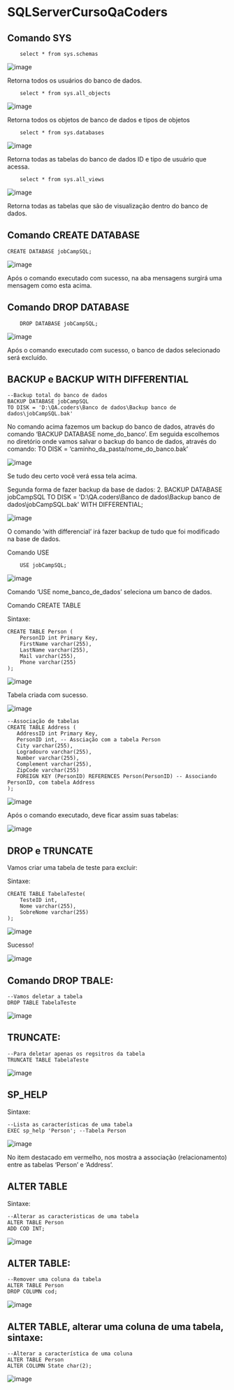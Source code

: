 # SQLServerCursoQaCoders
 ## Comando SYS
```
	select * from sys.schemas
```

![image](https://github.com/Fabricioperrone/SQLServerCursoQaCoders/assets/69866913/39a8f311-d495-41e1-8d71-7d2d48e84f9e)


Retorna todos os usuários do banco de dados.
```
	select * from sys.all_objects
```

![image](https://github.com/Fabricioperrone/SQLServerCursoQaCoders/assets/69866913/8e7c8e00-bff6-4cf8-8d50-b0c1bfd6ce24)

Retorna todos os objetos de banco de dados e tipos de objetos


```
	select * from sys.databases
```
![image](https://github.com/Fabricioperrone/SQLServerCursoQaCoders/assets/69866913/c7078400-dfa8-4fd7-9ef6-aeabd87781ba)


 
Retorna todas as tabelas do banco de dados ID e tipo de usuário que acessa.
```
	select * from sys.all_views
```

![image](https://github.com/Fabricioperrone/SQLServerCursoQaCoders/assets/69866913/4a37939c-eafd-45f7-a60d-393831b5eb6f)

 
Retorna todas as tabelas que são de visualização dentro do banco de dados.









## Comando CREATE DATABASE
```
CREATE DATABASE jobCampSQL;
```

![image](https://github.com/Fabricioperrone/SQLServerCursoQaCoders/assets/69866913/07d5a91e-f887-40e3-98f7-272b9691a862)


Após o comando executado com sucesso, na aba mensagens surgirá uma mensagem como esta acima.


## Comando DROP DATABASE
```
	DROP DATABASE jobCampSQL;
 ```
![image](https://github.com/Fabricioperrone/SQLServerCursoQaCoders/assets/69866913/1295b5cc-384a-4d74-ab09-7381bd4cc510)

Após o comando executado com sucesso, o banco de dados selecionado será excluído.



## BACKUP e BACKUP WITH DIFFERENTIAL

```
--Backup total do banco de dados
BACKUP DATABASE jobCampSQL
TO DISK = 'D:\QA.coders\Banco de dados\Backup banco de dados\jobCampSQL.bak'
```

No comando acima fazemos um backup do banco de dados, através do comando ‘BACKUP DATABASE	 nome_do_banco’. Em seguida escolhemos no diretório onde vamos salvar o backup do banco de dados, através do comando: TO DISK = ‘caminho_da_pasta/nome_do_banco.bak’

 ![image](https://github.com/Fabricioperrone/SQLServerCursoQaCoders/assets/69866913/999a5cf7-5848-4e45-8330-dbd909eec5fa)


Se tudo deu certo você verá essa tela acima.







Segunda forma de fazer backup da base de dados:
2.	BACKUP DATABASE jobCampSQL
TO DISK = 'D:\QA.coders\Banco de dados\Backup banco de dados\jobCampSQL.bak'
WITH DIFFERENTIAL;

![image](https://github.com/Fabricioperrone/SQLServerCursoQaCoders/assets/69866913/56e72b2c-0d8b-45d3-aeee-f3ffbdb9c8d0)

 
O comando ‘with differencial’ irá fazer backup de tudo que foi modificado na base de dados.













Comando USE
```
	USE jobCampSQL;
```

![image](https://github.com/Fabricioperrone/SQLServerCursoQaCoders/assets/69866913/b4b36964-ab2f-4446-a43a-cc960a3d863c)

Comando ‘USE nome_banco_de_dados’ seleciona um banco de dados.











Comando CREATE TABLE

Sintaxe:
```
CREATE TABLE Person (
	PersonID int Primary Key,
	FirstName varchar(255),
	LastName varchar(255),
	Mail varchar(255),
	Phone varchar(255)
);
```
![image](https://github.com/Fabricioperrone/SQLServerCursoQaCoders/assets/69866913/5fc09f7b-2b91-40f0-873f-f116d7231cfc)

 
Tabela criada com sucesso.

![image](https://github.com/Fabricioperrone/SQLServerCursoQaCoders/assets/69866913/9bc4e6d2-e9dc-4411-9c9f-cf5441a75cbe)

 ```
--Associação de tabelas
CREATE TABLE Address (
	AddressID int Primary Key,
	PersonID int, -- Assciação com a tabela Person
	City varchar(255),
	Logradouro varchar(255),
	Number varchar(255),
	Complement varchar(255),
	ZipCode varchar(255)
	FOREIGN KEY (PersonID) REFERENCES Person(PersonID) -- Associando PersonID, com tabela Address
);
 ```
![image](https://github.com/Fabricioperrone/SQLServerCursoQaCoders/assets/69866913/7da27407-f34a-4c8e-8cad-706d507092b3)


Após o comando executado, deve ficar assim suas tabelas:

![image](https://github.com/Fabricioperrone/SQLServerCursoQaCoders/assets/69866913/96b20ee2-c0f7-4dd4-85ec-ad3ce4bd670e)

## DROP e TRUNCATE

Vamos criar uma tabela de teste para excluir:

Sintaxe:

```
CREATE TABLE TabelaTeste(
	TesteID int,
	Nome varchar(255),
	SobreNome varchar(255)
);
```

![image](https://github.com/Fabricioperrone/SQLServerCursoQaCoders/assets/69866913/21a5069c-dd18-4893-a2dc-ccaf352a3122)

Sucesso!

![image](https://github.com/Fabricioperrone/SQLServerCursoQaCoders/assets/69866913/1293254b-ca56-4e9a-a307-168674b2ab23)


##  Comando DROP TBALE:

```
--Vamos deletar a tabela
DROP TABLE TabelaTeste
```

![image](https://github.com/Fabricioperrone/SQLServerCursoQaCoders/assets/69866913/c069fbc9-1bed-47ee-83f9-052868fbc497)


## TRUNCATE:
```
--Para deletar apenas os regsitros da tabela
TRUNCATE TABLE TabelaTeste	
```
![image](https://github.com/Fabricioperrone/SQLServerCursoQaCoders/assets/69866913/8563b26c-67f7-4c23-9014-af719186c5d3)


## SP_HELP

Sintaxe:
```
--Lista as características de uma tabela
EXEC sp_help 'Person'; --Tabela Person
```
![image](https://github.com/Fabricioperrone/SQLServerCursoQaCoders/assets/69866913/d4291334-987f-4a9f-86c6-162655db18a0)

No item destacado em vermelho, nos mostra a associação (relacionamento) entre as tabelas ‘Person’ e ‘Address’.

## ALTER TABLE

Sintaxe:
```
--Alterar as caracteristicas de uma tabela
ALTER TABLE Person
ADD COD INT;
```
![image](https://github.com/Fabricioperrone/SQLServerCursoQaCoders/assets/69866913/80bc697a-7a15-499b-8b79-d6edb1df42f7)


## ALTER TABLE:

```
--Remover uma coluna da tabela
ALTER TABLE Person
DROP COLUMN cod;
```
![image](https://github.com/Fabricioperrone/SQLServerCursoQaCoders/assets/69866913/230d06d7-1472-4de2-b4c0-893ccbadd9e6)


## ALTER TABLE, alterar uma coluna de uma tabela, sintaxe:

```
--Alterar a característica de uma coluna
ALTER TABLE Person
ALTER COLUMN State char(2);
```

![image](https://github.com/Fabricioperrone/SQLServerCursoQaCoders/assets/69866913/1ff0f9f2-e0ae-41a1-9c26-dd5ba2f59232)






